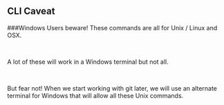 ##  CLI Caveat

###Windows Users beware!
These commands are all for Unix / Linux and OSX.

<br/>

A lot of these will work in a Windows terminal but not all.
<!-- .element: class="align-left" -->

<br/>

But fear not! When we start working with git later, we will use an alternate terminal for Windows that will allow all these Unix commands.
<!-- .element: class="align-left" -->
